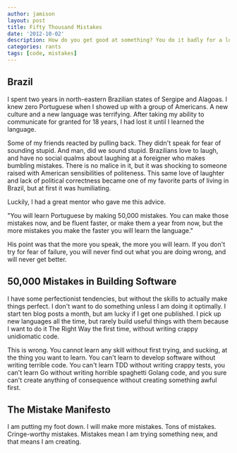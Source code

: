 ```yaml
---
author: jamison
layout: post
title: Fifty Thousand Mistakes
date: '2012-10-02'
description: How do you get good at something? You do it badly for a long time.
categories: rants
tags: [code, mistakes]
---
```


## Brazil

I spent two years in north-eastern Brazilian states of Sergipe and Alagoas. I knew zero
Portuguese when I showed up with a group of Americans. A new culture and a new
language was terrifying. After taking my ability to communicate for granted
for 18 years, I had lost it until I learned the language.

Some of my friends reacted by pulling back. They didn't speak for fear of sounding
stupid. And man, did we sound stupid. Brazilians love to laugh, and have no
social qualms about laughing at a foreigner who makes bumbling mistakes. There
is no malice in it, but it was shocking to someone raised with American
sensibilities of politeness. This same love of laughter and lack of political
correctness became one of my favorite parts of living in Brazil, but at first
it was humiliating.

Luckily, I had a great mentor who gave me this advice.

"You will learn Portuguese by making 50,000 mistakes. You can make those mistakes
now, and be fluent faster, or make them a year from now, but the more mistakes
you make the faster you will learn the language."

His point was that the more you speak, the more you will learn. If you don't
try for fear of failure, you will never find out what you are doing wrong, and
will never get better.

## 50,000 Mistakes in Building Software

I have some perfectionist tendencies, but without the skills to actually make
things perfect. I don't want to do something unless I am doing it optimally.
I start ten blog posts a month, but am lucky if I get one published. I pick
up new languages all the time, but rarely build useful things with them because
I want to do it The Right Way the first time, without writing crappy
unidiomatic code.

This is wrong. You cannot learn any skill without first trying, and sucking,
at the thing you want to learn. You can't learn to develop software without
writing terrible code. You can't learn TDD without writing crappy
tests, you can't learn Go without writing horrible spaghetti Golang code, and
you sure can't create anything of consequence without creating something awful
first.

## The Mistake Manifesto

I am putting my foot down. I will make more mistakes. Tons of mistakes.
Cringe-worthy mistakes. Mistakes mean I am trying something new, and that means
I am creating.
